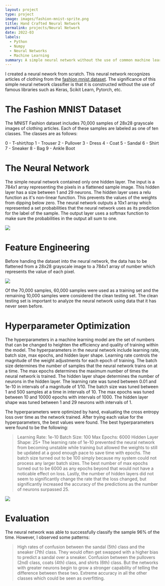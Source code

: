 ```yaml
---
layout: project
type: project
image: images/fashion-mnist-sprite.png
title: Hand Crafted Neural Network
permalink: projects/Neural Network
date: 2022-03
labels:
  - Python
  - Numpy
  - Neural Networks
  - Machine Learning
summary: A simple neural network without the use of common machine learning libraries.
---
```


I created a neural nework from scratch. This neural network recognizes articles of clothing from the [fashion mnist dataset](http://fashion-mnist.s3-website.eu-central-1.amazonaws.com/). The significance of this simple neural network classifier is that it is constructed without the use of famous libraries such as Keras, Scikit Learn, Pytorch, etc.

# The Fashion MNIST Dataset
The MNIST Fashion dataset includes 70,000 samples of 28x28 grayscale images of clothing articles. Each of these samples are labeled as one of ten classes. The classes are as follows:

0 - T-shirt/top
1 - Trouser
2 - Pullover
3 - Dress
4 - Coat
5 - Sandal
6 - Shirt
7 - Sneaker
8 - Bag
9 - Ankle Boot

# The Neural Network
The simple neural network contained only one hidden layer. The input is a 784x1 array representing the pixels in a flattened sample image. This hidden layer has a size between 1 and 29 neurons. The hidden layer uses a relu function as it's non-linear function. This prevents the values of the weights from dipping below zero. The neural network outputs a 10x1 array which represented a set probabilities that the neural network uses as its prediction for the label of the sample. The output layer uses a softmax function to make sure the probabilities in the output all sum to one.

<img class = "ui fliud image" src = "../images/bad-neural-network.png">

# Feature Engineering 
Before handing the dataset into the neural network, the data has to be flattened from a 28x28 grayscale image to a 784x1 array of number which represents the value of each pixel.

<img class = "ui medium floated left image" src = "../images/neuron-optimization.png">

Of the 70,000 samples, 60,000 samples were used as a training set and the remaining 10,000 samples were considered the clean testing set. The clean testing set is important to analyze the neural network using data that it has never seen before. 

# Hyperparameter Optimization
The hyperparameters in a machine learning model are the set of numbers that can be changed to heighten the efficiency and quality of training within the model. The hyperparameters in the neural network include learning rate, batch size, max epochs, and hidden layer shape. Learning rate controls the magnitude of the weight adjustments for each epoch of training. The batch size determines the number of samples that the neural network trains on at a time. The max epochs determines the maximum number of times the neural network is trained. The hidden layer shape determines the number of neurons in the hidden layer. The learning rate was tuned between 0.01 and 1e-10 in intervals of a magnitude of 1/10. The batch size was tuned between 1 and 500 samples at a time in intervals of 10. The max epochs was tuned between 10 and 10000 epochs with intervals of 1000. The hidden layer shape was tuned between 1 and 29 neurons with intervals of 1.

The hyperparameters were optimized by hand, evaluating the cross entropy loss over time as the network trained. After trying each value for the hyperparameters, the best values were found. The best hyperparameters were found to be the following:
> Learning Rate: 1e-10
> Batch Size: 100
> Max Epochs: 6000
> Hidden Layer Shape: 25+
The learning rate of 1e-10 prevented the neural network from becoming unstable while training but allowed the weights to still be updated at a good enough pace to save time with epochs. The batch size turned out to be 100 simply because my system could not process any larger batch sizes. The best number of max epochs turned out to be 6000 as any epochs beyond that would not have a noticable effect on loss. Lastly, the number of hidden layers did not seem to significantly change the rate that the loss changed, but significantly increased the accuracy of the predictions as the number of neurons surpassed 25.

<img class = "ui medium floated right image" src = "../images/neuron-optimization-pred.png">

# Evaluation
The neural network was able to successfully classify the sample 96% of the time. However, I observed some patterns: 
> High rates of confusion between the sandal (5th) class and the sneaker (7th) class. They would often get swapped with a higher bias to predict a sandal over a sneaker. 
> Confusion between the pullovers (2nd) class, coats (4th) class, and shirts (6th) class. But the networks with greater neurons begin to grow a stronger capability of telling the difference between these two. 
> Extreme accuracy in all the other classes which could be seen as overfitting.

